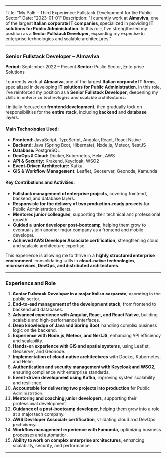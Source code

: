 
---

Title: "My Path – Third Experience: Fullstack Development for the Public Sector"
Date: "2023-01-01"
Description: "I currently work at **Almaviva**, one of the largest **Italian corporate IT companies**, specialized in providing **IT solutions for Public Administration**. In this role, I’ve strengthened my position as a **Senior Fullstack Developer**, expanding my expertise in enterprise technologies and scalable architectures."

---

### **Senior Fullstack Developer – Almaviva**

**Period:** September 2022 – Present
**Sector:** Public Sector, Enterprise Solutions

I currently work at **Almaviva**, one of the largest **Italian corporate IT firms**, specialized in developing **IT solutions for Public Administration**. In this role, I’ve reinforced my position as a **Senior Fullstack Developer**, deepening my skills in enterprise technologies and scalable architectures.

I initially focused on **frontend development**, then gradually took on responsibilities for the **entire stack**, including **backend** and **database** layers.

#### **Main Technologies Used:**

* **Frontend:** JavaScript, TypeScript, Angular, React, React Native
* **Backend:** Java (Spring Boot, Hibernate), Node.js, Meteor, NestJS
* **Database:** PostgreSQL
* **DevOps & Cloud:** Docker, Kubernetes, Helm, AWS
* **API & Security:** Krakend, Keycloak, WSO2
* **Event-Driven Architecture:** Kafka
* **GIS & Workflow Management:** Leaflet, Geoserver, Geonode, Kamunda

#### **Key Contributions and Activities:**

* **Fullstack management of enterprise projects**, covering frontend, backend, and database layers.
* **Responsible for the delivery of two production-ready projects** for Public Administration clients.
* **Mentored junior colleagues**, supporting their technical and professional growth.
* **Guided a junior developer post-bootcamp**, helping them grow to eventually join another major company as a frontend and mobile developer.
* **Achieved AWS Developer Associate certification**, strengthening cloud and scalable architecture expertise.

This experience is allowing me to thrive in a **highly structured enterprise environment**, consolidating skills in **cloud-native technologies, microservices, DevOps, and distributed architectures**.

---

### **Experience and Role**

1. **Senior Fullstack Developer in a major Italian corporate**, operating in the public sector.
2. **End-to-end management of the development stack**, from frontend to backend and databases.
3. **Advanced experience with Angular, React, and React Native**, building scalable and high-performance interfaces.
4. **Deep knowledge of Java and Spring Boot**, handling complex business logic on the backend.
5. **Experience with Node.js, Meteor, and NestJS**, enhancing API efficiency and scalability.
6. **Hands-on experience with GIS and spatial systems**, using Leaflet, Geoserver, and Geonode.
7. **Implementation of cloud-native architectures** with Docker, Kubernetes, and Helm.
8. **Authentication and security management with Keycloak and WSO2**, ensuring compliance with enterprise standards.
9. **Event-driven development using Kafka**, improving system scalability and resilience.
10. **Accountable for delivering two projects into production** for Public Administration.
11. **Mentoring and coaching junior developers**, supporting their professional development.
12. **Guidance of a post-bootcamp developer**, helping them grow into a role at a major tech company.
13. **AWS Developer Associate certification**, validating cloud and DevOps proficiency.
14. **Workflow management experience with Kamunda**, optimizing business processes and automation.
15. **Ability to work on complex enterprise architectures**, enhancing scalability, security, and performance.

---
